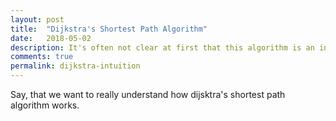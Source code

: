 ```yaml
---
layout: post
title:  "Dijkstra's Shortest Path Algorithm"
date:   2018-05-02
description: It's often not clear at first that this algorithm is an instance of dynamic programming. When one notices that, it is possible to give a simple and intuitive explanation.
comments: true
permalink: dijkstra-intuition
---
```

Say, that we want to really understand how dijsktra's shortest path algorithm works.